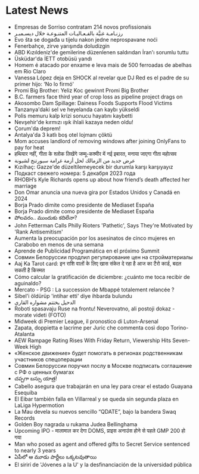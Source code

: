 # Latest News
-  Empresas de Sorriso contratam 214 novos profissionais
-  رزنـامـة غنيَّة بالفـعـاليـات المتنـوعـة خلال ديسـمبـر
-  Evo šta se događa u tijelu nakon jedne neprospavane noći
-  Fenerbahçe, zirve yarışında doludizgin
-  ABD Kızıldeniz'de gemilerine düzenlenen saldırıdan İran'ı sorumlu tuttu
-  Üsküdar'da İETT otobüsü yandı
-  Homem é atacado por enxame e leva mais de 500 ferroadas de abelhas em Rio Claro
-  Vanessa López deja en SHOCK al revelar que DJ Red es el padre de su primer hijo: ‘No lo firmó'
-  Promi Big Brother: Yeliz Koc gewinnt Promi Big Brother
-  B.C. farmers face third year of crop loss as pipeline project drags on
-  Akosombo Dam Spillage: Dainess Foods Supports Flood Victims
-  Tanzanya'daki sel ve heyelanda can kaybı yükseldi
-  Polis memuru kalp krizi sonucu hayatını kaybetti
-  Nevşehir'de kırmızı ışık ihlali kazaya neden oldu!
-  Çorum'da deprem!
-  Antalya'da 3 katlı boş otel lojmanı çöktü
-  Mom accuses landlord of removing windows after joining OnlyFans to pay for heat
-  हथियार नहीं, गीता के श्लोक लिखेंगे जम्मू-कश्मीर में नई इबारत, मनाया जाएगा गीता महोत्सव
-  عرض جديد من الزمالك لحل أزمة غرامة سبورتنج لشبونة
-  Kızılhaç: Gazze'de düzeltilemeyecek bir durumla karşı karşıyayız
-  Подкаст свежего номера: 5 декабря 2023 года
-  RHOBH’s Kyle Richards opens up about how friend’s death affected her marriage
-  Don Omar anuncia una nueva gira por Estados Unidos y Canadá en 2024
-  Borja Prado dimite como presidente de Mediaset España
-  Borja Prado dimite como presidente de Mediaset España
-  పోలవరం.. ముందుకు కదిలేనా?
-  John Fetterman Calls Philly Rioters 'Pathetic', Says They're Motivated by 'Rank Antisemitism'
-  Aumenta la preocupación por los asesinatos de cinco mujeres en Carabobo en menos de una semana
-  Aprende de Publicidad Programática en el próximo Summit
-  Совмин Белоруссии продлил регулирование цен на стройматериалы
-  Aaj Ka Tarot card: इन राशि वालों के लिए खास संकेत दे रहा है आज का टैरो कार्ड, बदल सकती है किस्मत
-  Cómo calcular la gratificación de diciembre: ¿cuánto me toca recibir de aguinaldo?
-  Mercato - PSG : La succession de Mbappé totalement relancée ?
-  Sibel'i öldürüp 'intihar etti' diye ihbarda bulundu
-  الدحيل يختتم مشواره القاري
-  Roboti spasavaju Ruse na frontu! Neverovatno, ali postoji dokaz - morate videti (FOTO)
-  Midweek di Premier League, il pronostico di Luton-Arsenal
-  Zapata, doppietta e lacrime per Juric che commenta così dopo Torino-Atalanta
-  AEW Rampage Rating Rises With Friday Return, Viewership Hits Seven-Week High
-  «Женское движение» будет помогать в регионах родственникам участников спецоперации
-  Совмин Белоруссии поручил послу в Москве подписать соглашение с РФ о ценных бумагах
-  చప్పగా బస్సు యాత్ర!
-  Cabello asegura que trabajarán en una ley para crear el estado Guayana Esequiba
-  El Eibar también falla en Villarreal y se queda sin segunda plaza en LaLiga Hypermotion
-  La Mau devela su nuevos sencillo “QDATE”, bajo la bandera Swaq Records
-  Golden Boy nagrada u rukama Judea Bellinghama
-  Upcoming IPO - मालामाल कर देगा DOMS, प्राइस अनाउंस होने से पहले GMP 200 हो गया
-  Man who posed as agent and offered gifts to Secret Service sentenced to nearly 3 years
-  ఏపీలో ఆ మూడు పార్టీలు ఒక్కటవుతాయి
-  El sirirí de 'Jóvenes a la U' y la desfinanciación de la universidad pública
